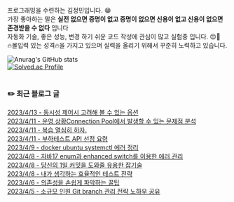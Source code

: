 
프로그래밍을 수련하는 김정민입니다. 😁 <br>
가장 좋아하는 말은 **실전 없으면 증명이 없고 증명이 없으면 신용이 없고 신용이 없으면 존경받을 수 없다** 입니다 <br>
자동화 기술, 좋은 성능, 변경 하기 쉬운 코드 작성에 관심이 많고 실험중 입니다. 😍🧪 <br>
🔥몰입력 있는 성격🔥을 가지고 있으며 실력을 올리기 위해서 꾸준히 노력하고 있습니다. <br>

![Anurag's GitHub stats](https://github-readme-stats.vercel.app/api?username=jungmini0601&show_icons=true&theme=radical)<br>
[![Solved.ac Profile](http://mazassumnida.wtf/api/v2/generate_badge?boj=kJungmin)](https://solved.ac/kJungmin/)<br><br>
<h3>✏️ 최근 블로그 글</h3> 

[2023/4/13 - 동시성 제어시 고려해 볼 수 있는 옵션](https://jungmini-laboratory.tistory.com/35) <br>
[2023/4/11 - 운영 상황Connection Pool에서 발생할 수 있는 문제점 분석](https://jungmini-laboratory.tistory.com/34) <br>
[2023/4/11 - 복습 열심히 하자.](https://jungmini-laboratory.tistory.com/33) <br>
[2023/4/11 - 부하테스트 API 선정 요령](https://jungmini-laboratory.tistory.com/32) <br>
[2023/4/9 - docker ubuntu systemctl 에러 정리](https://jungmini-laboratory.tistory.com/31) <br>
[2023/4/8 - 자바17 enum과 enhanced switch를 이용한 에러 관리](https://jungmini-laboratory.tistory.com/30) <br>
[2023/4/8 - 당신의 1일 커밋을 도와줄 유용한 잡기술](https://jungmini-laboratory.tistory.com/29) <br>
[2023/4/8 - 내가 생각하는 효율적인 테스트 전략](https://jungmini-laboratory.tistory.com/28) <br>
[2023/4/6 - 의존성을 손쉽게 파악하는 꿀팁](https://jungmini-laboratory.tistory.com/27) <br>
[2023/4/5 - 소규모 인원 Git branch 관리 전략 노하우 공유](https://jungmini-laboratory.tistory.com/26) <br>
